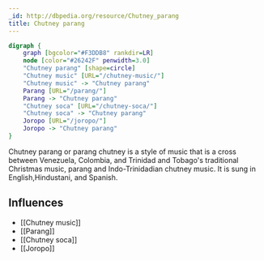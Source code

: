 ```yaml
---
_id: http://dbpedia.org/resource/Chutney_parang
title: Chutney parang
---
```


```dot
digraph {
	graph [bgcolor="#F3DDB8" rankdir=LR]
	node [color="#26242F" penwidth=3.0]
	"Chutney parang" [shape=circle]
	"Chutney music" [URL="/chutney-music/"]
	"Chutney music" -> "Chutney parang"
	Parang [URL="/parang/"]
	Parang -> "Chutney parang"
	"Chutney soca" [URL="/chutney-soca/"]
	"Chutney soca" -> "Chutney parang"
	Joropo [URL="/joropo/"]
	Joropo -> "Chutney parang"
}
```

Chutney parang or parang chutney is a style of music that is a cross between Venezuela, Colombia, and Trinidad and Tobago's traditional Christmas music, parang and Indo-Trinidadian chutney music. It is sung in English,Hindustani, and Spanish.

## Influences
- [[Chutney music]]
- [[Parang]]
- [[Chutney soca]]
- [[Joropo]]
